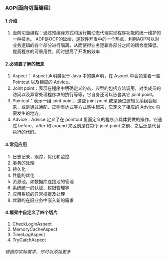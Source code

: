 ### AOP(面向切面编程）


#### 1.介绍

1. 面向切面编程：通过预编译方式和运行期动态代理实现程序功能的统一维护的一种技术。
AOP是OOP的延续，是软件开发中的一个热点，利用AOP可以对业务逻辑的各个部分进行隔离，从而使得业务逻辑各部分之间的耦合度降低，提高程序的可重用性，同时提高了开发的效率

#### 2.必须要了解的概念

1. Aspect： Aspect 声明类似于 Java 中的类声明，在 Aspect 中会包含着一些 Pointcut 以及相应的 Advice。
2. Joint point：表示在程序中明确定义的点，典型的包括方法调用，对类成员的访问以及异常处理程序块的执行等等，它自身还可以嵌套其它 joint point。
3. Pointcut：表示一组 joint point，这些 joint point 或是通过逻辑关系组合起来，或是通过通配、正则表达式等方式集中起来，它定义了相应的 Advice 将要发生的地方。
4. Advice：Advice 定义了在 pointcut 里面定义的程序点具体要做的操作，它通过 before、after 和 around 来区别是在每个 joint point 之前、之后还是代替执行的代码。

#### 3.常见应用

1. 日志记录，跟踪，优化和监控
2. 事务的处理
3. 持久化
4. 性能的优化
5. 资源池，如数据库连接池的管理
6. 系统统一的认证、权限管理等
7. 应用系统的异常捕捉及处理
8. 优雅的在旧业务中嵌入新的需求

#### 4.框架中自定义了四个切片

1. CheckLoginAspect
2. MemoryCacheAspect
3. TimeLogAspect
4. TryCatchAspect

###### 根据你实际需求，你可以添加更多 
